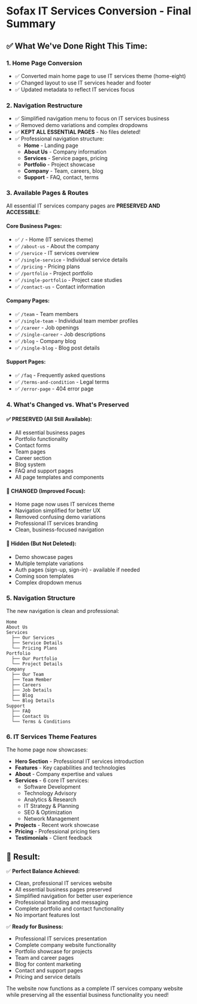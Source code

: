 # Sofax IT Services Conversion - Final Summary

## ✅ **What We've Done Right This Time:**

### 1. **Home Page Conversion**

- ✅ Converted main home page to use IT services theme (home-eight)
- ✅ Changed layout to use IT services header and footer
- ✅ Updated metadata to reflect IT services focus

### 2. **Navigation Restructure**

- ✅ Simplified navigation menu to focus on IT services business
- ✅ Removed demo variations and complex dropdowns
- ✅ **KEPT ALL ESSENTIAL PAGES** - No files deleted!
- ✅ Professional navigation structure:
  - **Home** - Landing page
  - **About Us** - Company information
  - **Services** - Service pages, pricing
  - **Portfolio** - Project showcase
  - **Company** - Team, careers, blog
  - **Support** - FAQ, contact, terms

### 3. **Available Pages & Routes**

All essential IT services company pages are **PRESERVED AND ACCESSIBLE**:

#### Core Business Pages:

- ✅ `/` - Home (IT services theme)
- ✅ `/about-us` - About the company
- ✅ `/service` - IT services overview
- ✅ `/single-service` - Individual service details
- ✅ `/pricing` - Pricing plans
- ✅ `/portfolio` - Project portfolio
- ✅ `/single-portfolio` - Project case studies
- ✅ `/contact-us` - Contact information

#### Company Pages:

- ✅ `/team` - Team members
- ✅ `/single-team` - Individual team member profiles
- ✅ `/career` - Job openings
- ✅ `/single-career` - Job descriptions
- ✅ `/blog` - Company blog
- ✅ `/single-blog` - Blog post details

#### Support Pages:

- ✅ `/faq` - Frequently asked questions
- ✅ `/terms-and-condition` - Legal terms
- ✅ `/error-page` - 404 error page

### 4. **What's Changed vs. What's Preserved**

#### ✅ **PRESERVED (All Still Available):**

- All essential business pages
- Portfolio functionality
- Contact forms
- Team pages
- Career section
- Blog system
- FAQ and support pages
- All page templates and components

#### 🔄 **CHANGED (Improved Focus):**

- Home page now uses IT services theme
- Navigation simplified for better UX
- Removed confusing demo variations
- Professional IT services branding
- Clean, business-focused navigation

#### 🚫 **Hidden (But Not Deleted):**

- Demo showcase pages
- Multiple template variations
- Auth pages (sign-up, sign-in) - available if needed
- Coming soon templates
- Complex dropdown menus

### 5. **Navigation Structure**

The new navigation is clean and professional:

```
Home
About Us
Services
  ├── Our Services
  ├── Service Details
  └── Pricing Plans
Portfolio
  ├── Our Portfolio
  └── Project Details
Company
  ├── Our Team
  ├── Team Member
  ├── Careers
  ├── Job Details
  ├── Blog
  └── Blog Details
Support
  ├── FAQ
  ├── Contact Us
  └── Terms & Conditions
```

### 6. **IT Services Theme Features**

The home page now showcases:

- **Hero Section** - Professional IT services introduction
- **Features** - Key capabilities and technologies
- **About** - Company expertise and values
- **Services** - 6 core IT services:
  - Software Development
  - Technology Advisory
  - Analytics & Research
  - IT Strategy & Planning
  - SEO & Optimization
  - Network Management
- **Projects** - Recent work showcase
- **Pricing** - Professional pricing tiers
- **Testimonials** - Client feedback

## 🎯 **Result:**

✅ **Perfect Balance Achieved:**

- Clean, professional IT services website
- All essential business pages preserved
- Simplified navigation for better user experience
- Professional branding and messaging
- Complete portfolio and contact functionality
- No important features lost

✅ **Ready for Business:**

- Professional IT services presentation
- Complete company website functionality
- Portfolio showcase for projects
- Team and career pages
- Blog for content marketing
- Contact and support pages
- Pricing and service details

The website now functions as a complete IT services company website while preserving all the essential business functionality you need!

